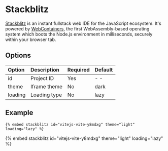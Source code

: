 # Stackblitz

[Stackblitz](https://stackblitz.com) is an instant fullstack web IDE for the JavaScript ecosystem. It's powered by [WebContainers](https://blog.stackblitz.com/posts/introducing-webcontainers), the first WebAssembly-based operating system which boots the Node.js environment in milliseconds, securely within your browser tab.

## Options

| Option  | Description  | Required | Default |
| :------ | :----------- | :------- | :------ |
| id      | Project ID   | Yes      | - -     |
| theme   | Iframe theme | No       | dark    |
| loading | Loading type | No       | lazy    |

## Example

<!-- embed ignore begin -->

```text
{% embed stackblitz id="vitejs-vite-y8mdxg" theme="light" loading="lazy" %}
```

<!-- embed ignore end -->

{% embed stackblitz id="vitejs-vite-y8mdxg" theme="light" loading="lazy" %}
